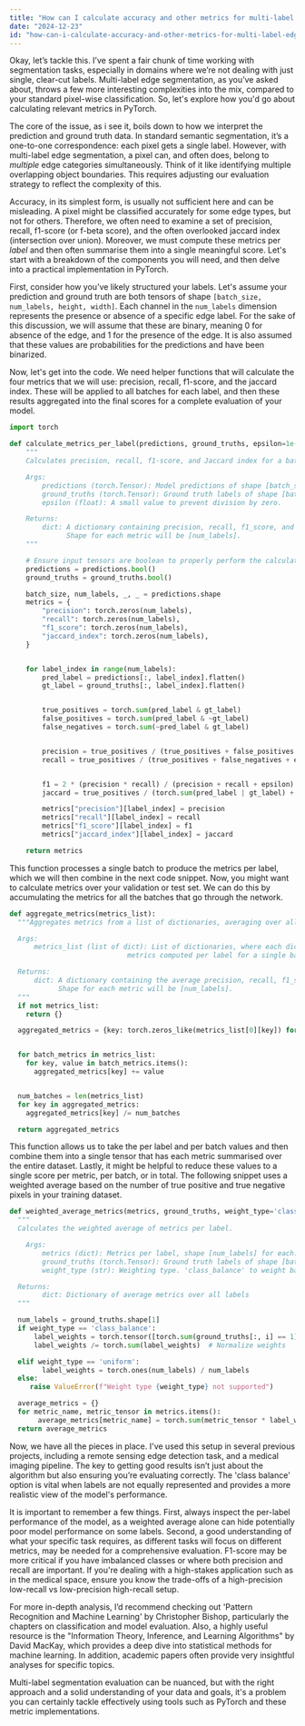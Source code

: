 ```yaml
---
title: "How can I calculate accuracy and other metrics for multi-label edge segmentation in PyTorch?"
date: "2024-12-23"
id: "how-can-i-calculate-accuracy-and-other-metrics-for-multi-label-edge-segmentation-in-pytorch"
---
```


Okay, let’s tackle this. I’ve spent a fair chunk of time working with segmentation tasks, especially in domains where we’re not dealing with just single, clear-cut labels. Multi-label edge segmentation, as you’ve asked about, throws a few more interesting complexities into the mix, compared to your standard pixel-wise classification. So, let's explore how you'd go about calculating relevant metrics in PyTorch.

The core of the issue, as i see it, boils down to how we interpret the prediction and ground truth data. In standard semantic segmentation, it’s a one-to-one correspondence: each pixel gets a single label. However, with multi-label edge segmentation, a pixel can, and often does, belong to *multiple* edge categories simultaneously. Think of it like identifying multiple overlapping object boundaries. This requires adjusting our evaluation strategy to reflect the complexity of this.

Accuracy, in its simplest form, is usually not sufficient here and can be misleading. A pixel might be classified accurately for some edge types, but not for others. Therefore, we often need to examine a set of precision, recall, f1-score (or f-beta score), and the often overlooked jaccard index (intersection over union). Moreover, we must compute these metrics per *label* and then often summarise them into a single meaningful score. Let's start with a breakdown of the components you will need, and then delve into a practical implementation in PyTorch.

First, consider how you’ve likely structured your labels. Let's assume your prediction and ground truth are both tensors of shape `[batch_size, num_labels, height, width]`. Each channel in the `num_labels` dimension represents the presence or absence of a specific edge label. For the sake of this discussion, we will assume that these are binary, meaning 0 for absence of the edge, and 1 for the presence of the edge. It is also assumed that these values are probabilities for the predictions and have been binarized.

Now, let's get into the code. We need helper functions that will calculate the four metrics that we will use: precision, recall, f1-score, and the jaccard index. These will be applied to all batches for each label, and then these results aggregated into the final scores for a complete evaluation of your model.

```python
import torch

def calculate_metrics_per_label(predictions, ground_truths, epsilon=1e-7):
    """
    Calculates precision, recall, f1-score, and Jaccard index for a batch, per label.

    Args:
        predictions (torch.Tensor): Model predictions of shape [batch_size, num_labels, height, width].
        ground_truths (torch.Tensor): Ground truth labels of shape [batch_size, num_labels, height, width].
        epsilon (float): A small value to prevent division by zero.

    Returns:
        dict: A dictionary containing precision, recall, f1_score, and jaccard index per label.
              Shape for each metric will be [num_labels].
    """

    # Ensure input tensors are boolean to properly perform the calculations.
    predictions = predictions.bool()
    ground_truths = ground_truths.bool()

    batch_size, num_labels, _, _ = predictions.shape
    metrics = {
        "precision": torch.zeros(num_labels),
        "recall": torch.zeros(num_labels),
        "f1_score": torch.zeros(num_labels),
        "jaccard_index": torch.zeros(num_labels),
    }


    for label_index in range(num_labels):
        pred_label = predictions[:, label_index].flatten()
        gt_label = ground_truths[:, label_index].flatten()


        true_positives = torch.sum(pred_label & gt_label)
        false_positives = torch.sum(pred_label & ~gt_label)
        false_negatives = torch.sum(~pred_label & gt_label)


        precision = true_positives / (true_positives + false_positives + epsilon)
        recall = true_positives / (true_positives + false_negatives + epsilon)


        f1 = 2 * (precision * recall) / (precision + recall + epsilon)
        jaccard = true_positives / (torch.sum(pred_label | gt_label) + epsilon)

        metrics["precision"][label_index] = precision
        metrics["recall"][label_index] = recall
        metrics["f1_score"][label_index] = f1
        metrics["jaccard_index"][label_index] = jaccard

    return metrics
```

This function processes a single batch to produce the metrics per label, which we will then combine in the next code snippet.
Now, you might want to calculate metrics over your validation or test set. We can do this by accumulating the metrics for all the batches that go through the network.

```python
def aggregate_metrics(metrics_list):
  """Aggregates metrics from a list of dictionaries, averaging over all batches.

  Args:
      metrics_list (list of dict): List of dictionaries, where each dictionary contains
                             metrics computed per label for a single batch.

  Returns:
      dict: A dictionary containing the average precision, recall, f1_score, and jaccard index.
            Shape for each metric will be [num_labels].
  """
  if not metrics_list:
    return {}

  aggregated_metrics = {key: torch.zeros_like(metrics_list[0][key]) for key in metrics_list[0]}


  for batch_metrics in metrics_list:
    for key, value in batch_metrics.items():
      aggregated_metrics[key] += value


  num_batches = len(metrics_list)
  for key in aggregated_metrics:
    aggregated_metrics[key] /= num_batches

  return aggregated_metrics
```

This function allows us to take the per label and per batch values and then combine them into a single tensor that has each metric summarised over the entire dataset. Lastly, it might be helpful to reduce these values to a single score per metric, per batch, or in total. The following snippet uses a weighted average based on the number of true positive and true negative pixels in your training dataset.

```python
def weighted_average_metrics(metrics, ground_truths, weight_type='class_balance'):
  """
  Calculates the weighted average of metrics per label.

    Args:
        metrics (dict): Metrics per label, shape [num_labels] for each.
        ground_truths (torch.Tensor): Ground truth labels of shape [batch_size, num_labels, height, width].
        weight_type (str): Weighting type. 'class_balance' to weight based on labels in gt. or 'uniform' for equal weights.

  Returns:
        dict: Dictionary of average metrics over all labels
  """

  num_labels = ground_truths.shape[1]
  if weight_type == 'class_balance':
      label_weights = torch.tensor([torch.sum(ground_truths[:, i] == 1).float() for i in range(num_labels)])
      label_weights /= torch.sum(label_weights)  # Normalize weights

  elif weight_type == 'uniform':
        label_weights = torch.ones(num_labels) / num_labels
  else:
     raise ValueError(f"Weight type {weight_type} not supported")

  average_metrics = {}
  for metric_name, metric_tensor in metrics.items():
       average_metrics[metric_name] = torch.sum(metric_tensor * label_weights)
  return average_metrics

```
Now, we have all the pieces in place. I've used this setup in several previous projects, including a remote sensing edge detection task, and a medical imaging pipeline. The key to getting good results isn’t just about the algorithm but also ensuring you’re evaluating correctly. The 'class balance' option is vital when labels are not equally represented and provides a more realistic view of the model's performance.

It is important to remember a few things. First, always inspect the per-label performance of the model, as a weighted average alone can hide potentially poor model performance on some labels. Second, a good understanding of what your specific task requires, as different tasks will focus on different metrics, may be needed for a comprehensive evaluation. F1-score may be more critical if you have imbalanced classes or where both precision and recall are important. If you're dealing with a high-stakes application such as in the medical space, ensure you know the trade-offs of a high-precision low-recall vs low-precision high-recall setup.

For more in-depth analysis, I’d recommend checking out 'Pattern Recognition and Machine Learning' by Christopher Bishop, particularly the chapters on classification and model evaluation. Also, a highly useful resource is the "Information Theory, Inference, and Learning Algorithms" by David MacKay, which provides a deep dive into statistical methods for machine learning. In addition, academic papers often provide very insightful analyses for specific topics.

Multi-label segmentation evaluation can be nuanced, but with the right approach and a solid understanding of your data and goals, it's a problem you can certainly tackle effectively using tools such as PyTorch and these metric implementations.

